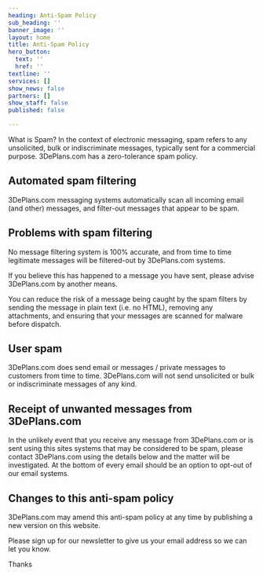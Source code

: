 ```yaml
---
heading: Anti-Spam Policy
sub_heading: ''
banner_image: ''
layout: home
title: Anti-Spam Policy
hero_button:
  text: ''
  href: ''
textline: ''
services: []
show_news: false
partners: []
show_staff: false
published: false

---
```

What is Spam? In the context of electronic messaging, spam refers to any unsolicited, bulk or indiscriminate messages, typically sent for a commercial purpose. 3DePlans.com has a zero-tolerance spam policy.

## Automated spam filtering

3DePlans.com messaging systems automatically scan all incoming email (and other) messages, and filter-out messages that appear to be spam.

## Problems with spam filtering

No message filtering system is 100% accurate, and from time to time legitimate messages will be filtered-out by 3DePlans.com systems.

If you believe this has happened to a message you have sent, please advise 3DePlans.com by another means.

You can reduce the risk of a message being caught by the spam filters by sending the message in plain text (i.e. no HTML), removing any attachments, and ensuring that your messages are scanned for malware before dispatch.

## User spam

3DePlans.com does send email or messages / private messages to customers from time to time. 3DePlans.com will not send unsolicited or bulk or indiscriminate messages of any kind.

## Receipt of unwanted messages from 3DePlans.com

In the unlikely event that you receive any message from 3DePlans.com or is sent using this sites systems that may be considered to be spam, please contact 3DePlans.com using the details below and the matter will be investigated. At the bottom of every email should be an option to opt-out of our email systems.

## Changes to this anti-spam policy

3DePlans.com may amend this anti-spam policy at any time by publishing a new version on this website.

Please sign up for our newsletter to give us your email address so we can let you know.

Thanks